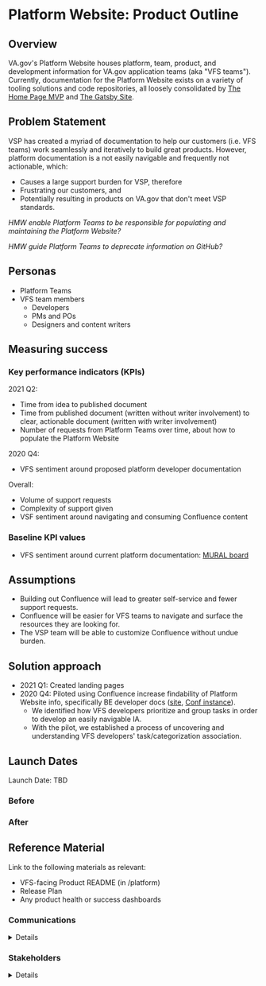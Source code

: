 # Platform Website: Product Outline

## Overview
VA.gov's Platform Website houses platform, team, product, and development information for VA.gov application teams (aka "VFS teams").  Currently, documentation for the Platform Website exists on a variety of tooling solutions and code repositories, all loosely consolidated by [The Home Page MVP](https://department-of-veterans-affairs.github.io/va.gov-team/) and [The Gatsby Site](https://department-of-veterans-affairs.github.io/veteran-facing-services-tools/).

## Problem Statement 

VSP has created a myriad of documentation to help our customers (i.e. VFS teams) work seamlessly and iteratively to build great products.  However, platform documentation is a not easily navigable and frequently not actionable, which:
- Causes a large support burden for VSP, therefore 
- Frustrating our customers, and 
- Potentially resulting in products on VA.gov that don't meet VSP standards. 

_HMW enable Platform Teams to be responsible for populating and maintaining the Platform Website?_

_HMW guide Platform Teams to deprecate information on GitHub?_

## Personas
* Platform Teams
* VFS team members
  * Developers
  * PMs and POs
  * Designers and content writers

## Measuring success

### Key performance indicators (KPIs)
2021 Q2:
* Time from idea to published document
* Time from published document (written without writer involvement) to clear, actionable document (written _with_ writer involvement)
* Number of requests from Platform Teams over time, about how to populate the Platform Website

2020 Q4:
* VFS sentiment around proposed platform developer documentation

Overall:
* Volume of support requests
* Complexity of support given
* VSF sentiment around navigating and consuming Confluence content
 
### Baseline KPI values
- VFS sentiment around current platform documentation: [MURAL board](https://app.mural.co/t/adhocvetsgov9623/m/adhocvetsgov9623/1587506427611/4fb63eb007eadec05ce8634499699ff610706a7d)

## Assumptions

* Building out Confluence will lead to greater self-service and fewer support requests.
* Confluence will be easier for VFS teams to navigate and surface the resources they are looking for.
* The VSP team will be able to customize Confluence without undue burden.
 
## Solution approach

* 2021 Q1: Created landing pages
* 2020 Q4: Piloted using Confluence increase findability of Platform Website info, specifically BE developer docs ([site](https://depo-platform-documentation.scrollhelp.site/developer-docs/), [Conf instance](https://vfs.atlassian.net/wiki/spaces/pilot/overview)).
  * We identified how VFS developers prioritize and group tasks in order to develop an easily navigable IA.
  * With the pilot, we established a process of uncovering and understanding VFS developers' task/categorization association. 

## Launch Dates
Launch Date: TBD

### Before
### After

## Reference Material
Link to the following materials as relevant:
* VFS-facing Product README (in /platform)
* Release Plan
* Any product health or success dashboards

### Communications

<details>
Team Name: VSP Content + Information Architecture

GitHub Label: #content-ia-team

Slack channel: #vsp-content-ia

Product POCs: Liani Lye, Product Manager
</details>

### Stakeholders
<details>
_What offices/departments are critical to make this initiative successful?_
* OCTO-DE
</details>
